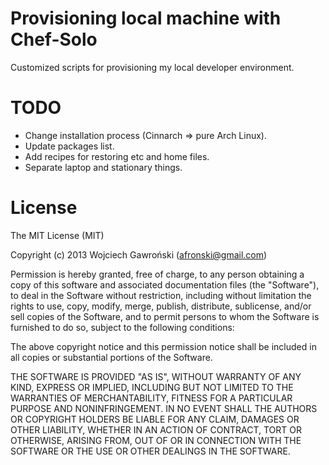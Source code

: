 Provisioning local machine with Chef-Solo
=========================================

Customized scripts for provisioning my local developer environment.

TODO
====

- Change installation process (Cinnarch => pure Arch Linux).
- Update packages list.
- Add recipes for restoring etc and home files.
- Separate laptop and stationary things.

License
=======

The MIT License (MIT)

Copyright (c) 2013 Wojciech Gawroński (afronski@gmail.com)

Permission is hereby granted, free of charge, to any person obtaining a copy
of this software and associated documentation files (the "Software"), to deal
in the Software without restriction, including without limitation the rights
to use, copy, modify, merge, publish, distribute, sublicense, and/or sell
copies of the Software, and to permit persons to whom the Software is
furnished to do so, subject to the following conditions:

The above copyright notice and this permission notice shall be included in
all copies or substantial portions of the Software.

THE SOFTWARE IS PROVIDED "AS IS", WITHOUT WARRANTY OF ANY KIND, EXPRESS OR
IMPLIED, INCLUDING BUT NOT LIMITED TO THE WARRANTIES OF MERCHANTABILITY,
FITNESS FOR A PARTICULAR PURPOSE AND NONINFRINGEMENT. IN NO EVENT SHALL THE
AUTHORS OR COPYRIGHT HOLDERS BE LIABLE FOR ANY CLAIM, DAMAGES OR OTHER
LIABILITY, WHETHER IN AN ACTION OF CONTRACT, TORT OR OTHERWISE, ARISING FROM,
OUT OF OR IN CONNECTION WITH THE SOFTWARE OR THE USE OR OTHER DEALINGS IN
THE SOFTWARE.